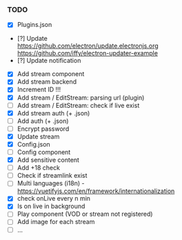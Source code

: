 ### TODO

- [x] Plugins.json
- [?] Update<br>
    https://github.com/electron/update.electronjs.org<br>
    https://github.com/iffy/electron-updater-example<br>
- [?] Update notification
- [x] Add stream component
- [x] Add stream backend
- [x] Increment ID !!!
- [x] Add stream / EditStream: parsing url (plugin)
- [ ] Add stream / EditStream: check if live exist
- [x] Add stream auth (+ .json)
- [ ] Add auth (+ .json)
- [ ] Encrypt password
- [x] Update stream
- [x] Config.json
- [ ] Config component
- [x] Add sensitive content
- [ ] Add +18 check
- [ ] Check if streamlink exist
- [ ] Multi languages (i18n) - https://vuetifyjs.com/en/framework/internationalization
- [x] check onLive every n min
- [x] Is on live in background
- [ ] Play component (VOD or stream not registered)
- [ ] Add image for each stream
- [ ] ...
